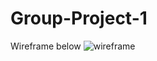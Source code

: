 # Group-Project-1
Wireframe below
![wireframe](https://user-images.githubusercontent.com/77074964/112418127-4eb58480-8cff-11eb-8845-bdc00082ac2f.jpg)
